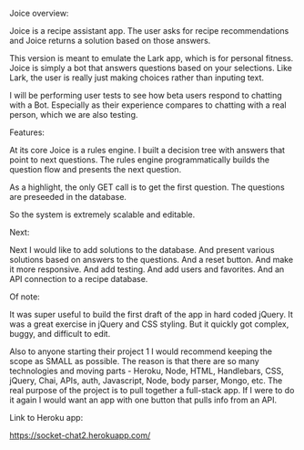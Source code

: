 Joice overview:

Joice is a recipe assistant app.  The user asks for recipe recommendations and Joice returns a solution based on those answers.

This version is meant to emulate the Lark app, which is for personal fitness.  Joice is simply a bot that answers questions based on your selections.     Like Lark, the user is really just making choices rather than inputing text. 

I will be performing user tests to see how beta users respond to chatting with a Bot.  Especially as their experience compares to chatting with a real person, which we are also testing. 

Features:

At its core Joice is a rules engine.  I built a decision tree with answers that point to next questions.   The rules engine programmatically builds the question flow and presents the next question.

As a highlight, the only GET call is to get the first question.  The questions are preseeded in the database.   

So the system is extremely scalable and editable.

Next:

Next I would like to add solutions to the database.  And present various solutions based on answers to the questions.  And a reset button.   And make it more responsive.  And add testing.  And add users and favorites.  And an API connection to a recipe database. 

Of note:

It was super useful to build the first draft of the app in hard coded jQuery.  It was a great exercise in jQuery and CSS styling.  But it quickly got complex, buggy, and difficult to edit. 

Also to anyone starting their project 1 I would recommend keeping the scope as SMALL as possible.  The reason is that there are so many technologies and moving parts - Heroku, Node, HTML, Handlebars, CSS, jQuery, Chai, APIs, auth, Javascript, Node, body parser, Mongo, etc.  The real purpose of the project is to pull together a full-stack app.   If I were to do it again I would want an app with one button that pulls info from an API. 

Link to Heroku app:

https://socket-chat2.herokuapp.com/
